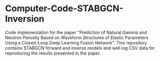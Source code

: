 # Computer-Code-STABGCN-Inversion
Code implementation for the paper "Prediction of Natural Gamma and Neutron Porosity Based on Waveform Structures of Elastic Parameters Using a Closed-Loop Deep Learning Fusion Network". This repository contains STABGCN forward and inverse models and well log CSV data for reproducing the results presented in the paper.
